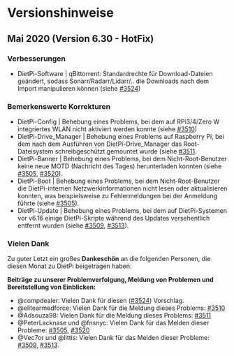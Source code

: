 # Versionshinweise

## Mai 2020 (Version 6.30 - HotFix)

### Verbesserungen

- DietPi-Software | qBittorrent: Standardrechte f&uuml;r Download-Dateien ge&auml;ndert, sodass Sonarr/Radarr/Lidarr/.. die Downloads nach dem Import manipulieren k&ouml;nnen (siehe [#3524](https://github.com/MichaIng/DietPi/issues/3524))

### Bemerkenswerte Korrekturen

- DietPi-Config | Behebung eines Problems, bei dem auf RPi3/4/Zero W integriertes WLAN nicht aktiviert werden konnte (siehe [#3510](https://github.com/MichaIng/DietPi/issues/3510))
- DietPi-Drive_Manager | Behebung eines Problems auf Raspberry Pi, bei dem nach dem Ausf&uuml;hren von DietPi-Drive_Manager das Root-Dateisystem schreibgesch&uuml;tzt gemountet wurde (siehe [#3511](https://github.com/MichaIng/DietPi/issues/3511).
- DietPi-Banner | Behebung eines Problems, bei dem Nicht-Root-Benutzer keine neue MOTD (Nachricht des Tages) herunterladen konnten (siehe [#3505](https://github.com/MichaIng/DietPi/issues/3505), [#3520](https://github.com/MichaIng/DietPi/issues/3520)).
- DietPi-Boot | Behebung eines Problems, bei dem Nicht-Root-Benutzer die DietPi-internen Netzwerkinformationen nicht lesen oder aktualisieren konnten, was beispielsweise zu Fehlermeldungen bei der Anmeldung f&uuml;hrte (siehe [#3505](https://github.com/MichaIng/DietPi/issues/3505)).
- DietPi-Update | Behebung eines Problems, bei dem auf DietPi-Systemen vor v6.16 einige DietPi-Skripte w&auml;hrend des Updates versehentlich entfernt wurden (siehe [#3509](https://github.com/MichaIng/DietPi/issues/3509), [#3513](https://github.com/MichaIng/DietPi/issues/3513)).

### Vielen Dank

Zu guter Letzt ein gro&szlig;es **Dankesch&ouml;n** an die folgenden Personen, die diesen Monat zu DietPi beigetragen haben:

**Beitr&auml;ge zu unserer Problemverfolgung, Meldung von Problemen und Bereitstellung von Einblicken:**

- @compdealer: Vielen Dank f&uuml;r diesen ([#3524](https://github.com/MichaIng/DietPi/issues/3524)) Vorschlag.
- @elitearmedforce: Vielen Dank f&uuml;r die Meldung dieses Problems: [#3510](https://github.com/MichaIng/DietPi/issues/3510)
- @Adsouza98: Vielen Dank f&uuml;r die Meldung dieses Problems: [#3511](https://github.com/MichaIng/DietPi/issues/3511)
- @PeterLacknase und @fnsnyc: Vielen Dank f&uuml;r das Melden dieser Probleme: [#3505](https://github.com/MichaIng/DietPi/issues/3505), [#3520](https://github.com/MichaIng/DietPi/issues/3520)
- @Vec7or und @littis: Vielen Dank f&uuml;r das Melden dieser Probleme: [#3509](https://github.com/MichaIng/DietPi/issues/3509), [#3513](https://github.com/MichaIng/DietPi/issues/3513).
